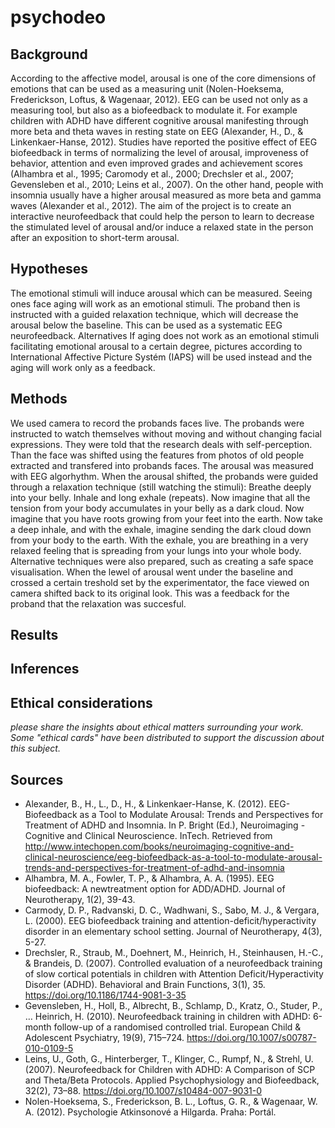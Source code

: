 # psychodeo

## Background
According to the affective model, arousal is one of the core dimensions of emotions that can be used as a measuring unit (Nolen-Hoeksema, Frederickson, Loftus, & Wagenaar, 2012). EEG can be used not only as a measuring tool, but also as a biofeedback to modulate it. For example children with ADHD have different cognitive arousal manifesting through more beta and theta waves in resting state on EEG (Alexander, H., D., & Linkenkaer-Hanse, 2012). Studies have reported the positive effect of EEG biofeedback in terms of normalizing the level of arousal, improveness of behavior, attention and even improved grades and achievement scores (Alhambra et al., 1995; Caromody et al., 2000; Drechsler et al., 2007; Gevensleben et al., 2010; Leins et al., 2007). On the other hand, people with insomnia usually have a higher arousal measured as more beta and gamma waves (Alexander et al., 2012). The aim of the project is to create an interactive neurofeedback that could help the person to learn to decrease the stimulated level of arousal and/or induce a relaxed state in the person after an exposition to short-term arousal.
## Hypotheses
The emotional stimuli will induce arousal which can be measured. Seeing ones face aging will work as an emotional stimuli. The proband then is instructed with a guided relaxation technique, which will decrease the arousal below the baseline. This can be used as a systematic EEG neurofeedback.
Alternatives
If aging does not work as an emotional stimuli facilitating emotional arousal to a certain degree, pictures according to International Affective Picture Systém (IAPS) will be used instead and the aging will work only as a feedback.
## Methods
We used camera to record the probands faces live. The probands were instructed to watch themselves without moving and without changing facial expressions. They were told that the research deals with self-perception. Than the face was shifted using the features from photos of old people extracted and transfered into probands faces. The arousal was measured with EEG algorhythm. When the arousal shifted, the probands were guided through a relaxation technique (still watching the stimuli):
Breathe deeply into your belly. Inhale and long exhale (repeats). Now imagine that all the tension from your body accumulates in your belly as a dark cloud. Now imagine that you have roots growing from your feet into the earth. Now take a deep inhale, and with the exhale, imagine sending the dark cloud down from your body to the earth. With the exhale, you are breathing in a very relaxed feeling that is spreading from your lungs into your whole body.
Alternative techniques were also prepared, such as creating a safe space visualisation.
When the lewel of arousal went under the baseline and crossed a certain treshold set by the experimentator, the face viewed on camera shifted back to its original look. This was a feedback for the proband that the relaxation was succesful. 
## Results
## Inferences

## Ethical considerations
*please share the insights about ethical matters surrounding your work. Some "ethical cards" have been distributed to support the discussion about this subject.*

## Sources

- Alexander, B., H., L., D., H., & Linkenkaer-Hanse, K. (2012). EEG-Biofeedback as a Tool to Modulate Arousal: Trends and Perspectives for Treatment of ADHD and Insomnia. In P. Bright (Ed.), Neuroimaging - Cognitive and Clinical Neuroscience. InTech. Retrieved from http://www.intechopen.com/books/neuroimaging-cognitive-and-clinical-neuroscience/eeg-biofeedback-as-a-tool-to-modulate-arousal-trends-and-perspectives-for-treatment-of-adhd-and-insomnia
- Alhambra, M. A., Fowler, T. P., & Alhambra, A. A. (1995). EEG biofeedback: A newtreatment option for ADD/ADHD. Journal of Neurotherapy, 1(2), 39-43.
- Carmody, D. P., Radvanski, D. C., Wadhwani, S., Sabo, M. J., & Vergara, L. (2000). EEG biofeedback training and attention-deficit/hyperactivity disorder in an elementary school setting. Journal of Neurotherapy, 4(3), 5-27.
- Drechsler, R., Straub, M., Doehnert, M., Heinrich, H., Steinhausen, H.-C., & Brandeis, D. (2007). Controlled evaluation of a neurofeedback training of slow cortical potentials in children with Attention Deficit/Hyperactivity Disorder (ADHD). Behavioral and Brain Functions, 3(1), 35. https://doi.org/10.1186/1744-9081-3-35
- Gevensleben, H., Holl, B., Albrecht, B., Schlamp, D., Kratz, O., Studer, P., … Heinrich, H. (2010). Neurofeedback training in children with ADHD: 6-month follow-up of a randomised controlled trial. European Child & Adolescent Psychiatry, 19(9), 715–724. https://doi.org/10.1007/s00787-010-0109-5
- Leins, U., Goth, G., Hinterberger, T., Klinger, C., Rumpf, N., & Strehl, U. (2007). Neurofeedback for Children with ADHD: A Comparison of SCP and Theta/Beta Protocols. Applied Psychophysiology and Biofeedback, 32(2), 73–88. https://doi.org/10.1007/s10484-007-9031-0
- Nolen-Hoeksema, S., Frederickson, B. L., Loftus, G. R., & Wagenaar, W. A. (2012). Psychologie Atkinsonové a Hilgarda. Praha: Portál.


